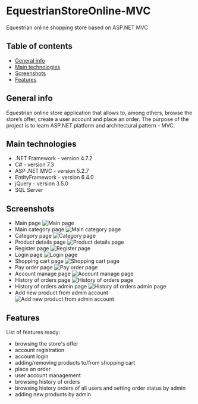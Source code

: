 # EquestrianStoreOnline-MVC
Equestrian online shopping store based on ASP.NET MVC

## Table of contents
* [General info](#general-info)
* [Main technologies](#technologies)
* [Screenshots](#screenshots)
* [Features](#features)

## General info
Equestrian online store application that allows to, among others, browse the store’s offer, create a user account and place an order. The purpose of the project is to learn ASP.NET platform and architectural pattern - MVC.

## Main technologies
* .NET Framework - version 4.7.2
* C# - version 7.3
* ASP .NET MVC - version 5.2.7
* EntityFramework - version 6.4.0
* jQuery - version 3.5.0
* SQL Server

## Screenshots
* Main page
![Main page](./imgReadme/mainPage.png)
* Main category page
![Main category page](./imgReadme/mainCategoryPage.png)
* Category page
![Category page](./imgReadme/categoryPage.png)
* Product details page
![Product details page](./imgReadme/productDetailsPage.png)
* Register page
![Register page](./imgReadme/register.png)
* Login page
![Login page](./imgReadme/login.png)
* Shopping cart page
![Shopping cart page](./imgReadme/shoppingCart.png)
* Pay order page
![Pay order page](./imgReadme/dataOrder.png)
* Account manage page
![Account manage page](./imgReadme/accountManage.png)
* History of orders page
![History of orders page](./imgReadme/orderHistory.png)
* History of orders admin page
![History of orders admin page](./imgReadme/adminHistoryOrder.png)
* Add new product from admin account
![Add new product from admin account](./imgReadme/addProduct.png)


## Features
List of features ready:
* browsing the store's offer
* account registration
* account login
* adding/removing products to/from shopping cart
* place an order
* user account management 
* browsing history of orders
* browsing history orders of all users and setting order status by admin
* adding new products by admin
